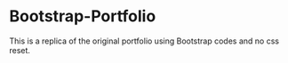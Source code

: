 # Bootstrap-Portfolio
This is a replica of the original portfolio using Bootstrap codes and no css reset. 
